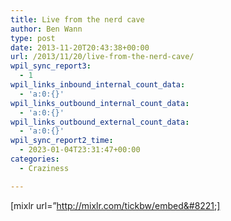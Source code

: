 ```yaml
---
title: Live from the nerd cave
author: Ben Wann
type: post
date: 2013-11-20T20:43:38+00:00
url: /2013/11/20/live-from-the-nerd-cave/
wpil_sync_report3:
  - 1
wpil_links_inbound_internal_count_data:
  - 'a:0:{}'
wpil_links_outbound_internal_count_data:
  - 'a:0:{}'
wpil_links_outbound_external_count_data:
  - 'a:0:{}'
wpil_sync_report2_time:
  - 2023-01-04T23:31:47+00:00
categories:
  - Craziness

---
```

[mixlr url=&#8221;http://mixlr.com/tickbw/embed&#8221;]